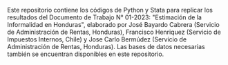 Este repositorio contiene los códigos de Python y Stata para replicar los resultados del Documento de Trabajo N° 01-2023: "Estimación de la Informalidad en Honduras", elaborado por José Bayardo Cabrera (Servicio de Administración de Rentas, Honduras), Francisco Henriquez (Servicio de Impuestos Internos, Chile) y Jose Carlo Bermúdez (Servicio de Administración de Rentas, Honduras). Las bases de datos necesarias también se encuentran disponibles en este repositorio.
